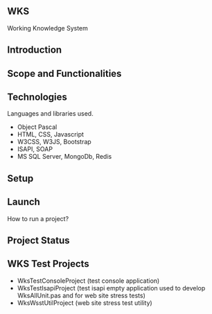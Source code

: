 ## WKS
Working Knowledge System

## Introduction

## Scope and Functionalities

## Technologies
Languages and libraries used.
- Object Pascal
- HTML, CSS, Javascript
- W3CSS, W3JS, Bootstrap
- ISAPI, SOAP
- MS SQL Server, MongoDb, Redis

## Setup

## Launch
How to run a project?

## Project Status

## WKS Test Projects
- WksTestConsoleProject (test console application)
- WksTestIsapiProject   (test isapi empty application used to develop WksAllUnit.pas and for web site stress tests)
- WksWsstUtilProject    (web site stress test utility)
